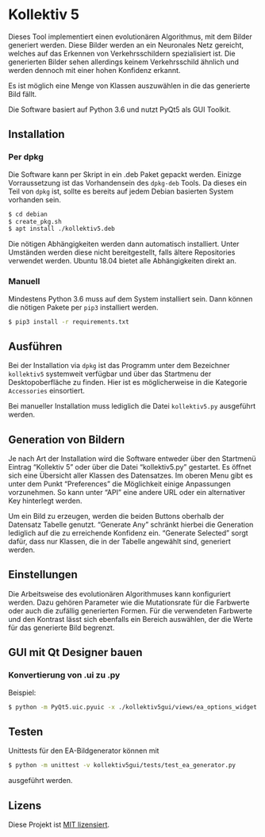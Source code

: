 # Kollektiv 5

Dieses Tool implementiert einen evolutionären Algorithmus, mit dem Bilder generiert werden. Diese Bilder werden an ein Neuronales Netz gereicht, welches auf das Erkennen von Verkehrsschildern spezialisiert ist. Die generierten Bilder sehen allerdings keinem Verkehrsschild ähnlich und werden dennoch mit einer hohen Konfidenz erkannt.

Es ist möglich eine Menge von Klassen auszuwählen in die das generierte Bild fällt.

Die Software basiert auf Python 3.6 und nutzt PyQt5 als GUI Toolkit.

## Installation

### Per dpkg

Die Software kann per Skript in ein .deb Paket gepackt werden. Einizge
Vorraussetzung ist das Vorhandensein des `dpkg-deb` Tools. Da dieses ein Teil von `dpkg` ist, sollte es bereits auf jedem Debian basierten System vorhanden sein.

```sh
$ cd debian
$ create_pkg.sh
$ apt install ./kollektiv5.deb
```

Die nötigen Abhängigkeiten werden dann automatisch installiert. Unter Umständen werden
diese nicht bereitgestellt, falls ältere Repositories verwendet werden. Ubuntu 18.04
bietet alle Abhängigkeiten direkt an.

### Manuell

Mindestens Python 3.6 muss auf dem System installiert sein. Dann können die nötigen Pakete per `pip3` installiert werden.

```sh
$ pip3 install -r requirements.txt
```

## Ausführen

Bei der Installation via `dpkg` ist das Programm unter dem Bezeichner `kollektiv5` systemweit verfügbar und über das Startmenu der Desktopoberfläche zu finden. Hier ist es möglicherweise in die Kategorie `Accessories` einsortiert.

Bei manueller Installation muss lediglich die Datei `kollektiv5.py` ausgeführt werden.

## Generation von Bildern

Je nach Art der Installation wird die Software entweder über den Startmenü Eintrag “Kollektiv 5” oder über die Datei “kollektiv5.py” gestartet.
Es öffnet sich eine Übersicht aller Klassen des Datensatzes. Im oberen Menu gibt es unter dem Punkt “Preferences” die Möglichkeit einige Anpassungen vorzunehmen. So kann unter “API” eine andere URL oder ein alternativer Key hinterlegt werden.

Um ein Bild zu erzeugen, werden die beiden Buttons oberhalb der Datensatz Tabelle genutzt. “Generate Any” schränkt hierbei die Generation lediglich auf die zu erreichende Konfidenz ein. “Generate Selected” sorgt dafür, dass nur Klassen, die in der Tabelle angewählt sind, generiert werden.

## Einstellungen

Die Arbeitsweise des evolutionären Algorithmuses kann konfiguriert werden. Dazu gehören Parameter wie die Mutationsrate für die Farbwerte oder auch die zufällig generierten Formen. Für die verwendeten Farbwerte und den Kontrast lässt sich ebenfalls ein Bereich auswählen, der die Werte für das generierte Bild begrenzt.

## GUI mit Qt Designer bauen
### Konvertierung von .ui zu .py
Beispiel:
```sh
$ python -m PyQt5.uic.pyuic -x ./kollektiv5gui/views/ea_options_widget.ui -o ./kollektiv5gui/views/EaOptionsWidget.py
```

## Testen
Unittests für den EA-Bildgenerator können mit 
```sh
$ python -m unittest -v kollektiv5gui/tests/test_ea_generator.py
```
ausgeführt werden.

## Lizens

Diese Projekt ist [MIT lizensiert](./LICENSE).